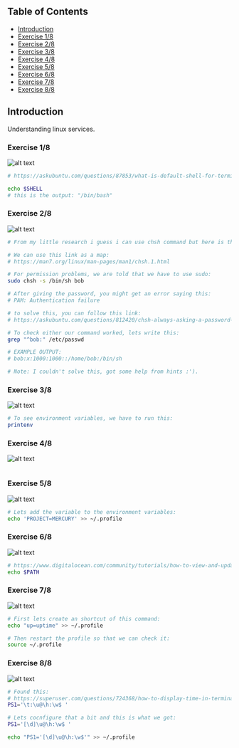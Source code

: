 ## Table of Contents

- [Introduction](#introduction)
- [Exercise 1/8](#exercise-18)
- [Exercise 2/8](#exercise-28)
- [Exercise 3/8](#exercise-38)
- [Exercise 4/8](#exercise-48)
- [Exercise 5/8](#exercise-58)
- [Exercise 6/8](#exercise-68)
- [Exercise 7/8](#exercise-78)
- [Exercise 8/8](#exercise-88)


##  Introduction

Understanding linux services.
### Exercise 1/8
![alt text](image.png)
```bash
# https://askubuntu.com/questions/87853/what-is-default-shell-for-terminal

echo $SHELL
# this is the output: "/bin/bash"
```
### Exercise 2/8
![alt text](image-1.png)
```bash
# From my little research i guess i can use chsh command but here is the thing, i didn't use it before.

# We can use this link as a map:
# https://man7.org/linux/man-pages/man1/chsh.1.html

# For permission problems, we are told that we have to use sudo:
sudo chsh -s /bin/sh bob

# After giving the password, you might get an error saying this:
# PAM: Authentication failure 

# to solve this, you can follow this link:
# https://askubuntu.com/questions/812420/chsh-always-asking-a-password-and-get-pam-authentication-failure

# To check either our command worked, lets write this:
grep "^bob:" /etc/passwd

# EXAMPLE OUTPUT:
# bob:x:1000:1000::/home/bob:/bin/sh

# Note: I couldn't solve this, got some help from hints :').
```
### Exercise 3/8
![alt text](image-2.png)
```bash
# To see environment variables, we have to run this:
printenv
```
### Exercise 4/8
![alt text](image-3.png)
```bash

```
### Exercise 5/8
![alt text](image-4.png)
```bash
# Lets add the variable to the environment variables:
echo 'PROJECT=MERCURY' >> ~/.profile
```
### Exercise 6/8
![alt text](image-5.png)
```bash
# https://www.digitalocean.com/community/tutorials/how-to-view-and-update-the-linux-path-environment-variable
echo $PATH
```
### Exercise 7/8
![alt text](image-6.png)
```bash
# First lets create an shortcut of this command:
echo "up=uptime" >> ~/.profile

# Then restart the profile so that we can check it:
source ~/.profile
```
### Exercise 8/8
![alt text](image-7.png)
```bash
# Found this:
# https://superuser.com/questions/724368/how-to-display-time-in-terminal-instead-of-usernamehostname
PS1='\t:\u@\h:\w$ '

# Lets cocnfigure that a bit and this is what we got:
PS1='[\d]\u@\h:\w$ '

echo "PS1='[\d]\u@\h:\w$'" >> ~/.profile

```